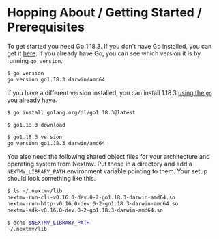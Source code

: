 # Hopping About / Getting Started / Prerequisites

To get started you need Go 1.18.3. If you don't have Go installed, you can get 
it [here][download]. If you already have Go, you can see which version it is by
running `go version`.

```bash
$ go version
go version go1.18.3 darwin/amd64
```

If you have a different version installed, you can install 1.18.3 [using the
`go` you already have][manage].

```bash
$ go install golang.org/dl/go1.18.3@latest

$ go1.18.3 download

$ go1.18.3 version
go version go1.18.3 darwin/amd64
```

You also need the following shared object files for your architecture and 
operating system from Nextmv. Put these in a directory and add a 
`NEXTMV_LIBRARY_PATH` environment variable pointing to them. Your setup should 
look something like this.

```bash
$ ls ~/.nextmv/lib 
nextmv-run-cli-v0.16.0-dev.0-2-go1.18.3-darwin-amd64.so
nextmv-run-http-v0.16.0-dev.0-2-go1.18.3-darwin-amd64.so
nextmv-sdk-v0.16.0-dev.0-2-go1.18.3-darwin-amd64.so

$ echo $NEXTMV_LIBRARY_PATH               
~/.nextmv/lib
```

[download]: https://go.dev/dl/
[manage]:   https://go.dev/doc/manage-install
